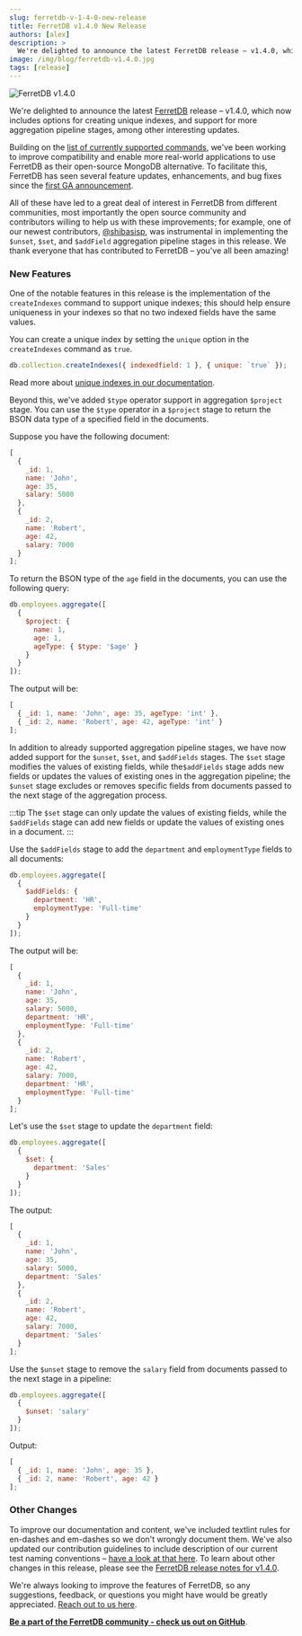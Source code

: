 ```yaml
---
slug: ferretdb-v-1-4-0-new-release
title: FerretDB v1.4.0 New Release
authors: [alex]
description: >
  We're delighted to announce the latest FerretDB release – v1.4.0, which now includes options for creating unique indexes, and support for more aggregation pipeline stages, among other interesting updates.
image: /img/blog/ferretdb-v1.4.0.jpg
tags: [release]
---
```


![FerretDB v1.4.0](/img/blog/ferretdb-v1.4.0.jpg)

We're delighted to announce the latest [FerretDB](https://www.ferretdb.io/) release – v1.4.0, which now includes options for creating unique indexes, and support for more aggregation pipeline stages, among other interesting updates.

<!--truncate-->

Building on the [list of currently supported commands](https://docs.ferretdb.io/reference/supported-commands/), we've been working to improve compatibility and enable more real-world applications to use FerretDB as their open-source MongoDB alternative.
To facilitate this, FerretDB has seen several feature updates, enhancements, and bug fixes since the [first GA announcement](https://blog.ferretdb.io/ferretdb-1-0-ga-opensource-mongodb-alternative/).

All of these have led to a great deal of interest in FerretDB from different communities, most importantly the open source community and contributors willing to help us with these improvements; for example, one of our newest contributors, [@shibasisp](https://github.com/shibasisp), was instrumental in implementing the `$unset`, `$set`, and `$addField` aggregation pipeline stages in this release.
We thank everyone that has contributed to FerretDB – you've all been amazing!

### New Features

One of the notable features in this release is the implementation of the `createIndexes` command to support unique indexes; this should help ensure uniqueness in your indexes so that no two indexed fields have the same values.

You can create a unique index by setting the `unique` option in the `createIndexes` command as `true`.

```js
db.collection.createIndexes({ indexedfield: 1 }, { unique: `true` });
```

Read more about [unique indexes in our documentation](https://docs.ferretdb.io/indexes/#unique-indexes).

Beyond this, we've added `$type` operator support in aggregation `$project` stage.
You can use the `$type` operator in a `$project` stage to return the BSON data type of a specified field in the documents.

Suppose you have the following document:

```js
[
  {
    _id: 1,
    name: 'John',
    age: 35,
    salary: 5000
  },
  {
    _id: 2,
    name: 'Robert',
    age: 42,
    salary: 7000
  }
];
```

To return the BSON type of the `age` field in the documents, you can use the following query:

```js
db.employees.aggregate([
  {
    $project: {
      name: 1,
      age: 1,
      ageType: { $type: '$age' }
    }
  }
]);
```

The output will be:

```js
[
  { _id: 1, name: 'John', age: 35, ageType: 'int' },
  { _id: 2, name: 'Robert', age: 42, ageType: 'int' }
];
```

In addition to already supported aggregation pipeline stages, we have now added support for the `$unset`, `$set`, and `$addFields` stages.
The `$set` stage modifies the values of existing fields, while the`$addFields` stage adds new fields or updates the values of existing ones in the aggregation pipeline; the `$unset` stage excludes or removes specific fields from documents passed to the next stage of the aggregation process.

:::tip
The `$set` stage can only update the values of existing fields, while the `$addFields` stage can add new fields or update the values of existing ones in a document.
:::

Use the `$addFields` stage to add the `department` and `employmentType` fields to all documents:

```js
db.employees.aggregate([
  {
    $addFields: {
      department: 'HR',
      employmentType: 'Full-time'
    }
  }
]);
```

The output will be:

```js
[
  {
    _id: 1,
    name: 'John',
    age: 35,
    salary: 5000,
    department: 'HR',
    employmentType: 'Full-time'
  },
  {
    _id: 2,
    name: 'Robert',
    age: 42,
    salary: 7000,
    department: 'HR',
    employmentType: 'Full-time'
  }
];
```

Let's use the `$set` stage to update the `department` field:

```js
db.employees.aggregate([
  {
    $set: {
      department: 'Sales'
    }
  }
]);
```

The output:

```js
[
  {
    _id: 1,
    name: 'John',
    age: 35,
    salary: 5000,
    department: 'Sales'
  },
  {
    _id: 2,
    name: 'Robert',
    age: 42,
    salary: 7000,
    department: 'Sales'
  }
];
```

Use the `$unset` stage to remove the `salary` field from documents passed to the next stage in a pipeline:

```js
db.employees.aggregate([
  {
    $unset: 'salary'
  }
]);
```

Output:

```js
[
  { _id: 1, name: 'John', age: 35 },
  { _id: 2, name: 'Robert', age: 42 }
];
```

### Other Changes

To improve our documentation and content, we've included textlint rules for en-dashes and em-dashes so we don't wrongly document them.
We've also updated our contribution guidelines to include description of our current test naming conventions – [have a look at that here](https://github.com/FerretDB/FerretDB/blob/main/CONTRIBUTING.md#integration-tests-naming-guidelines).
To learn about other changes in this release, please see the [FerretDB release notes for v1.4.0](https://github.com/FerretDB/FerretDB/releases/tag/v1.4.0).

We're always looking to improve the features of FerretDB, so any suggestions, feedback, or questions you might have would be greatly appreciated.
[Reach out to us here](https://docs.ferretdb.io/#community).

[**Be a part of the FerretDB community - check us out on GitHub**](https://github.com/FerretDB/FerretDB/).
